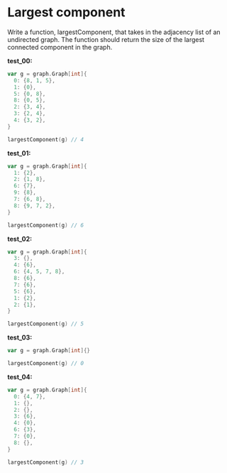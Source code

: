 # Largest component

Write a function, largestComponent, that takes in the adjacency list of an undirected graph. The function should return the size of the largest connected component in the graph.

**test_00:**
```go
var g = graph.Graph[int]{
  0: {8, 1, 5},
  1: {0},
  5: {0, 8},
  8: {0, 5},
  2: {3, 4},
  3: {2, 4},
  4: {3, 2},
}

largestComponent(g) // 4
```
**test_01:**
```go
var g = graph.Graph[int]{
  1: {2},
  2: {1, 8},
  6: {7},
  9: {8},
  7: {6, 8},
  8: {9, 7, 2},
}

largestComponent(g) // 6
```
**test_02:**
```go
var g = graph.Graph[int]{
  3: {},
  4: {6},
  6: {4, 5, 7, 8},
  8: {6},
  7: {6},
  5: {6},
  1: {2},
  2: {1},
}

largestComponent(g) // 5
```
**test_03:**
```go
var g = graph.Graph[int]{}

largestComponent(g) // 0
```
**test_04:**
```go
var g = graph.Graph[int]{
  0: {4, 7},
  1: {},
  2: {},
  3: {6},
  4: {0},
  6: {3},
  7: {0},
  8: {},
}

largestComponent(g) // 3
```

